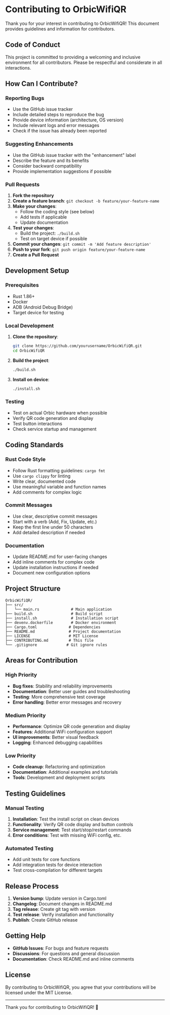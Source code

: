 # Contributing to OrbicWifiQR

Thank you for your interest in contributing to OrbicWifiQR! This document provides guidelines and information for contributors.

## Code of Conduct

This project is committed to providing a welcoming and inclusive environment for all contributors. Please be respectful and considerate in all interactions.

## How Can I Contribute?

### Reporting Bugs

- Use the GitHub issue tracker
- Include detailed steps to reproduce the bug
- Provide device information (architecture, OS version)
- Include relevant logs and error messages
- Check if the issue has already been reported

### Suggesting Enhancements

- Use the GitHub issue tracker with the "enhancement" label
- Describe the feature and its benefits
- Consider backward compatibility
- Provide implementation suggestions if possible

### Pull Requests

1. **Fork the repository**
2. **Create a feature branch**: `git checkout -b feature/your-feature-name`
3. **Make your changes**:
   - Follow the coding style (see below)
   - Add tests if applicable
   - Update documentation
4. **Test your changes**:
   - Build the project: `./build.sh`
   - Test on target device if possible
5. **Commit your changes**: `git commit -m 'Add feature description'`
6. **Push to your fork**: `git push origin feature/your-feature-name`
7. **Create a Pull Request**

## Development Setup

### Prerequisites

- Rust 1.86+
- Docker
- ADB (Android Debug Bridge)
- Target device for testing

### Local Development

1. **Clone the repository**:
   ```bash
   git clone https://github.com/yourusername/OrbicWifiQR.git
   cd OrbicWifiQR
   ```

2. **Build the project**:
   ```bash
   ./build.sh
   ```

3. **Install on device**:
   ```bash
   ./install.sh
   ```

### Testing

- Test on actual Orbic hardware when possible
- Verify QR code generation and display
- Test button interactions
- Check service startup and management

## Coding Standards

### Rust Code Style

- Follow Rust formatting guidelines: `cargo fmt`
- Use `cargo clippy` for linting
- Write clear, documented code
- Use meaningful variable and function names
- Add comments for complex logic

### Commit Messages

- Use clear, descriptive commit messages
- Start with a verb (Add, Fix, Update, etc.)
- Keep the first line under 50 characters
- Add detailed description if needed

### Documentation

- Update README.md for user-facing changes
- Add inline comments for complex code
- Update installation instructions if needed
- Document new configuration options

## Project Structure

```
OrbicWifiQR/
├── src/
│   └── main.rs              # Main application
├── build.sh                 # Build script
├── install.sh               # Installation script
├── devenv.dockerfile        # Docker environment
├── Cargo.toml              # Dependencies
├── README.md               # Project documentation
├── LICENSE                 # MIT License
├── CONTRIBUTING.md         # This file
└── .gitignore             # Git ignore rules
```

## Areas for Contribution

### High Priority

- **Bug fixes**: Stability and reliability improvements
- **Documentation**: Better user guides and troubleshooting
- **Testing**: More comprehensive test coverage
- **Error handling**: Better error messages and recovery

### Medium Priority

- **Performance**: Optimize QR code generation and display
- **Features**: Additional WiFi configuration support
- **UI improvements**: Better visual feedback
- **Logging**: Enhanced debugging capabilities

### Low Priority

- **Code cleanup**: Refactoring and optimization
- **Documentation**: Additional examples and tutorials
- **Tools**: Development and deployment scripts

## Testing Guidelines

### Manual Testing

1. **Installation**: Test the install script on clean devices
2. **Functionality**: Verify QR code display and button controls
3. **Service management**: Test start/stop/restart commands
4. **Error conditions**: Test with missing WiFi config, etc.

### Automated Testing

- Add unit tests for core functions
- Add integration tests for device interaction
- Test cross-compilation for different targets

## Release Process

1. **Version bump**: Update version in Cargo.toml
2. **Changelog**: Document changes in README.md
3. **Tag release**: Create git tag with version
4. **Test release**: Verify installation and functionality
5. **Publish**: Create GitHub release

## Getting Help

- **GitHub Issues**: For bugs and feature requests
- **Discussions**: For questions and general discussion
- **Documentation**: Check README.md and inline comments

## License

By contributing to OrbicWifiQR, you agree that your contributions will be licensed under the MIT License.

---

Thank you for contributing to OrbicWifiQR! 🎉 